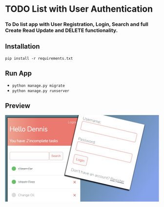 # TODO List with User Authentication

### To Do list app with User Registration, Login, Search and full Create Read Update and DELETE functionality.

## Installation

`pip install -r requirements.txt`

## Run App

-   `python manage.py migrate`
-   `python manage.py runserver`

## Preview

![DEMO](app.jpg)
